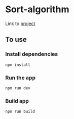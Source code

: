 # Sort-algorithm

Link to [project](https://sort-algorithm-703f1.web.app/)

## To use
### Install dependencies
`npm install`
### Run the app
`npm run dev`
### Build app
`npn run build`